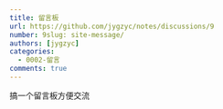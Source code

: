 ```yaml
---
title: 留言板
url: https://github.com/jygzyc/notes/discussions/9
number: 9slug: site-message/
authors: [jygzyc]
categories: 
  - 0002-留言
comments: true
---
```


搞一个留言板方便交流
